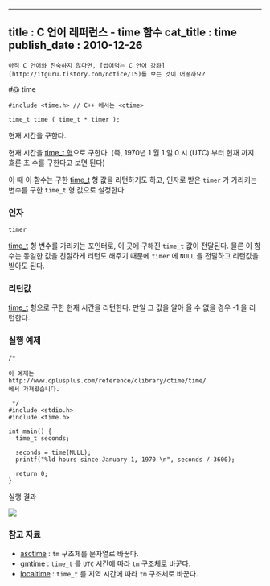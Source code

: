 ----------------
title : C 언어 레퍼런스 - time 함수
cat_title :  time
publish_date : 2010-12-26
--------------



```warning
아직 C 언어와 친숙하지 않다면, [씹어먹는 C 언어 강좌](http://itguru.tistory.com/notice/15)를 보는 것이 어떻까요?

```

#@ time

```info-format
#include <time.h> // C++ 에서는 <ctime>

time_t time ( time_t * timer );
```


현재 시간을 구한다.

현재 시간을 [time_t 형](http://itguru.tistory.com/113)으로 구한다. (즉, 1970년 1 월 1 일 0 시 (UTC) 부터 현재 까지 흐른 초 수를 구한다고 보면 된다)

이 때 이 함수는 구한 [time_t](http://itguru.tistory.com/113) 형 값을 리턴하기도 하고, 인자로 받은 `timer` 가 가리키는 변수를 구한 `time_t` 형 값으로 설정한다.



###  인자




`timer`

[time_t](http://itguru.tistory.com/113) 형 변수를 가리키는 포인터로, 이 곳에 구해진 `time_t` 값이 전달된다. 물론 이 함수는 동일한 값을 친절하게 리턴도 해주기 때문에 `timer` 에 `NULL` 을 전달하고 리턴값을 받아도 된다.




###  리턴값




 [time_t](http://itguru.tistory.com/113) 형으로 구한 현재 시간을 리턴한다. 만일 그 값을 알아 올 수 없을 경우 -1 을 리턴한다.



###  실행 예제




```cpp-formatted
/*

이 예제는
http://www.cplusplus.com/reference/clibrary/ctime/time/
에서 가져왔습니다.

 */
#include <stdio.h>
#include <time.h>

int main() {
  time_t seconds;

  seconds = time(NULL);
  printf("%ld hours since January 1, 1970 \n", seconds / 3600);

  return 0;
}
```


실행 결과


![](http://img1.daumcdn.net/thumb/R1920x0/?fname=http%3A%2F%2Fcfile25.uf.tistory.com%2Fimage%2F133D89414D16827029ED76)




###  참고 자료


* [asctime](http://itguru.tistory.com/116)  :  `tm` 구조체를 문자열로 바꾼다.
*  [gmtime](http://itguru.tistory.com/119)  :  `time_t` 를 `UTC` 시간에 따라 `tm` 구조체로 바꾼다.
*  [localtime](http://itguru.tistory.com/120)  : `time_t` 를 지역 시간에 따라 `tm` 구조체로 바꾼다.